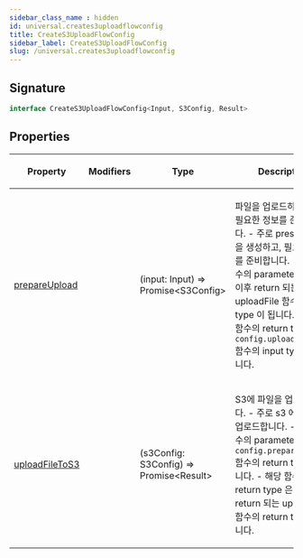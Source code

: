 ```yaml
---
sidebar_class_name : hidden
id: universal.creates3uploadflowconfig
title: CreateS3UploadFlowConfig
sidebar_label: CreateS3UploadFlowConfig
slug: /universal.creates3uploadflowconfig
---
```






## Signature

```typescript
interface CreateS3UploadFlowConfig<Input, S3Config, Result> 
```

## Properties

<table><thead><tr><th>

Property


</th><th>

Modifiers


</th><th>

Type


</th><th>

Description


</th></tr></thead>
<tbody><tr><td>

[prepareUpload](./universal.creates3uploadflowconfig.prepareupload)


</td><td>


</td><td>

(input: Input) =&gt; Promise&lt;S3Config&gt;


</td><td>

파일을 업로드하기 전에 필요한 정보를 준비합니다. - 주로 presigned url 을 생성하고, 필요한 정보를 준비합니다. - 해당 함수의 parameter type 은 이후 return 되는 uploadFile 함수의 input type 이 됩니다. - 해당 함수의 return type 은 `config.uploadFileToS3` 함수의 input type 이 됩니다.


</td></tr>
<tr><td>

[uploadFileToS3](./universal.creates3uploadflowconfig.uploadfiletos3)


</td><td>


</td><td>

(s3Config: S3Config) =&gt; Promise&lt;Result&gt;


</td><td>

S3에 파일을 업로드합니다. - 주로 s3 에 파일을 업로드합니다. - 해당 함수의 parameter type 은 `config.prepareUpload` 함수의 return type 이 됩니다. - 해당 함수의 return type 은 이후 return 되는 uploadFile 함수의 return type 이 됩니다.


</td></tr>
</tbody></table>

